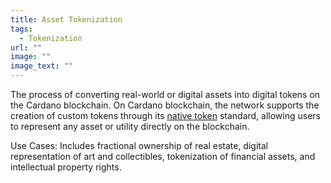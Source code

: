 ```yaml
---
title: Asset Tokenization
tags:
  - Tokenization
url: ""
image: ""
image_text: ""
---
```


The process of converting real-world or digital assets into digital tokens on the Cardano blockchain. On Cardano blockchain, the network supports the creation of custom tokens through its [native token](https://www.essentialcardano.io/glossary/native-tokens) standard, allowing users to represent any asset or utility directly on the blockchain.  
  
Use Cases: Includes fractional ownership of real estate, digital representation of art and collectibles, tokenization of financial assets, and intellectual property rights.
